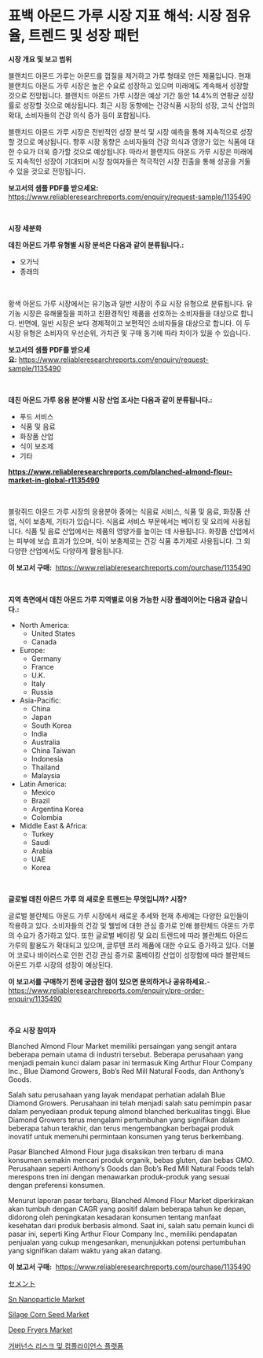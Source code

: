 <p><h1>표백 아몬드 가루 시장 지표 해석: 시장 점유율, 트렌드 및 성장 패턴</h1></p><p><strong>시장 개요 및 보고 범위</strong></p>
<p><p>블랜치드 아몬드 가루는 아몬드를 껍질을 제거하고 가루 형태로 만든 제품입니다. 현재 블랜치드 아몬드 가루 시장은 높은 수요로 성장하고 있으며 미래에도 계속해서 성장할 것으로 전망됩니다. 블랜치드 아몬드 가루 시장은 예상 기간 동안 14.4%의 연평균 성장률로 성장할 것으로 예상됩니다. 최근 시장 동향에는 건강식품 시장의 성장, 고식 산업의 확대, 소비자들의 건강 의식 증가 등이 포함됩니다.</p><p>블랜치드 아몬드 가루 시장은 전반적인 성장 분석 및 시장 예측을 통해 지속적으로 성장할 것으로 예상됩니다. 향후 시장 동향은 소비자들의 건강 의식과 영양가 있는 식품에 대한 수요가 더욱 증가할 것으로 예상됩니다. 따라서 블랜치드 아몬드 가루 시장은 미래에도 지속적인 성장이 기대되며 시장 참여자들은 적극적인 시장 진출을 통해 성공을 거둘 수 있을 것으로 전망됩니다.</p></p>
<p><strong>보고서의 샘플 PDF를 받으세요:</strong> <a href="https://www.reliableresearchreports.com/enquiry/request-sample/1135490">https://www.reliableresearchreports.com/enquiry/request-sample/1135490</a></p>
<p>&nbsp;</p>
<p><strong>시장 세분화</strong></p>
<p><strong>데친 아몬드 가루 유형별 시장 분석은 다음과 같이 분류됩니다.:</strong></p>
<p><ul><li>오가닉</li><li>종래의</li></ul></p>
<p>&nbsp;</p>
<p><p>황색 아몬드 가루 시장에서는 유기농과 일반 시장이 주요 시장 유형으로 분류됩니다. 유기농 시장은 유해물질을 피하고 친환경적인 제품을 선호하는 소비자들을 대상으로 합니다. 반면에, 일반 시장은 보다 경제적이고 보편적인 소비자들을 대상으로 합니다. 이 두 시장 유형은 소비자의 우선순위, 가치관 및 구매 동기에 따라 차이가 있을 수 있습니다.</p></p>
<p><strong>보고서의 샘플 PDF를 받으세요:</strong>&nbsp;<a href="https://www.reliableresearchreports.com/enquiry/request-sample/1135490">https://www.reliableresearchreports.com/enquiry/request-sample/1135490</a></p>
<p>&nbsp;</p>
<p><strong> 데친 아몬드 가루 응용 분야별 시장 산업 조사는 다음과 같이 분류됩니다.:</strong></p>
<p><ul><li>푸드 서비스</li><li>식품 및 음료</li><li>화장품 산업</li><li>식이 보조제</li><li>기타</li></ul></p>
<p><strong><a href="https://www.reliableresearchreports.com/blanched-almond-flour-market-in-global-r1135490">https://www.reliableresearchreports.com/blanched-almond-flour-market-in-global-r1135490</a></strong></p>
<p>&nbsp;</p>
<p><p>블랑쥐드 아몬드 가루 시장의 응용분야 중에는 식음료 서비스, 식품 및 음료, 화장품 산업, 식이 보충제, 기타가 있습니다. 식음료 서비스 부문에서는 베이킹 및 요리에 사용됩니다. 식품 및 음료 산업에서는 제품의 영양가를 높이는 데 사용됩니다. 화장품 산업에서는 피부에 보습 효과가 있으며, 식이 보충제로는 건강 식품 추가제로 사용됩니다. 그 외 다양한 산업에서도 다양하게 활용됩니다.</p></p>
<p><strong>이 보고서 구매:</strong>&nbsp; <a href="https://www.reliableresearchreports.com/purchase/1135490">https://www.reliableresearchreports.com/purchase/1135490</a></p>
<p>&nbsp;</p>
<p><strong>지역 측면에서 데친 아몬드 가루 지역별로 이용 가능한 시장 플레이어는 다음과 같습니다.:</strong></p>
<p><ul>
    <li>
        North America:
        <ul>
            <li>United States</li>
            <li>Canada</li>
        </ul>
    </li>
    <li>
        Europe:
        <ul>
            <li>Germany</li>
            <li>France</li>
            <li>U.K.</li>
            <li>Italy</li>
            <li>Russia</li>
        </ul>
    </li>
    <li>
        Asia-Pacific:
        <ul>
            <li>China</li>
            <li>Japan</li>
            <li>South Korea</li>
            <li>India</li>
            <li>Australia</li>
            <li>China Taiwan</li>
            <li>Indonesia</li>
            <li>Thailand</li>
            <li>Malaysia</li>
        </ul>
    </li>
    <li>
        Latin America:
        <ul>
            <li>Mexico</li>
            <li>Brazil</li>
            <li>Argentina Korea</li>
            <li>Colombia</li>
        </ul>
    </li>
    <li>
        Middle East & Africa:
        <ul>
            <li>Turkey</li>
            <li>Saudi</li>
            <li>Arabia</li>
            <li>UAE</li>
            <li>Korea</li>
        </ul>
    </li>
    </ul></p>
<p>&nbsp;</p>
<p><strong>글로벌 데친 아몬드 가루 의 새로운 트렌드는 무엇입니까? 시장?</strong></p>
<p><p>글로벌 블란체드 아몬드 가루 시장에서 새로운 추세와 현재 추세에는 다양한 요인들이 작용하고 있다. 소비자들의 건강 및 웰빙에 대한 관심 증가로 인해 블란체드 아몬드 가루의 수요가 증가하고 있다. 또한 글로벌 베이킹 및 요리 트렌드에 따라 블란체드 아몬드 가루의 활용도가 확대되고 있으며, 글루텐 프리 제품에 대한 수요도 증가하고 있다. 더불어 코로나 바이러스로 인한 건강 관심 증가로 홈베이킹 산업이 성장함에 따라 블란체드 아몬드 가루 시장의 성장이 예상된다.</p></p>
<p><strong>이 보고서를 구매하기 전에 궁금한 점이 있으면 문의하거나 공유하세요.</strong>- <a href="https://www.reliableresearchreports.com/enquiry/pre-order-enquiry/1135490">https://www.reliableresearchreports.com/enquiry/pre-order-enquiry/1135490</a></p>
<p>&nbsp;</p>
<p><strong>주요 시장 참여자</strong></p>
<p><p>Blanched Almond Flour Market memiliki persaingan yang sengit antara beberapa pemain utama di industri tersebut. Beberapa perusahaan yang menjadi pemain kunci dalam pasar ini termasuk King Arthur Flour Company Inc., Blue Diamond Growers, Bob’s Red Mill Natural Foods, dan Anthony’s Goods.</p><p>Salah satu perusahaan yang layak mendapat perhatian adalah Blue Diamond Growers. Perusahaan ini telah menjadi salah satu pemimpin pasar dalam penyediaan produk tepung almond blanched berkualitas tinggi. Blue Diamond Growers terus mengalami pertumbuhan yang signifikan dalam beberapa tahun terakhir, dan terus mengembangkan berbagai produk inovatif untuk memenuhi permintaan konsumen yang terus berkembang.</p><p>Pasar Blanched Almond Flour juga disaksikan tren terbaru di mana konsumen semakin mencari produk organik, bebas gluten, dan bebas GMO. Perusahaan seperti Anthony’s Goods dan Bob’s Red Mill Natural Foods telah merespons tren ini dengan menawarkan produk-produk yang sesuai dengan preferensi konsumen.</p><p>Menurut laporan pasar terbaru, Blanched Almond Flour Market diperkirakan akan tumbuh dengan CAGR yang positif dalam beberapa tahun ke depan, didorong oleh peningkatan kesadaran konsumen tentang manfaat kesehatan dari produk berbasis almond. Saat ini, salah satu pemain kunci di pasar ini, seperti King Arthur Flour Company Inc., memiliki pendapatan penjualan yang cukup mengesankan, menunjukkan potensi pertumbuhan yang signifikan dalam waktu yang akan datang.</p></p>
<p><strong>이 보고서 구매:</strong>&nbsp;&nbsp;<a href="https://www.reliableresearchreports.com/purchase/1135490">https://www.reliableresearchreports.com/purchase/1135490</a></p>
<p><p><a href="https://github.com/EstelWisozk1/Market-Research-Report-List-1/blob/main/298378629037.md">セメント</a></p><p><a href="https://issuu.com/reportprime-2/docs/sn-nanoparticle-market-size-2030.pptx">Sn Nanoparticle Market</a></p><p><a href="https://artistic-helicopter-ca9.notion.site/Silage-Corn-Seed-Market-Insight-Market-Trends-Growth-Forecasted-from-2024-TO-2031-8ad419e1028747c68871473f781e99af">Silage Corn Seed Market</a></p><p><a href="https://github.com/joannagoyvaerts/Market-Research-Report-List-2/blob/main/deep-fryers-market.md">Deep Fryers Market</a></p><p><a href="https://medium.com/@stuartstehr2022/%EC%A7%80%EB%B0%B0-%EC%9C%84%ED%97%98-%EB%B0%8F-%EC%A4%80%EC%88%98-%ED%94%8C%EB%9E%AB%ED%8F%BC-%EC%8B%9C%EC%9E%A5-%EC%97%B0%EA%B5%AC-%EB%B3%B4%EA%B3%A0%EC%84%9C-2024%EB%85%84%EB%B6%80%ED%84%B0-2031%EB%85%84%EA%B9%8C%EC%A7%80%EC%9D%98-%EC%97%AD%EC%82%AC%EC%99%80-%EC%98%88%EC%B8%A1-21bea59f5ff6">거버넌스 리스크 및 컴플라이언스 플랫폼</a></p></p>